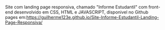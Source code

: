 Site com landing page responsiva, chamado "Informe Estudantil" com front-end desenvolvido em CSS, HTML e JAVASCRIPT, disponivel no Github pages em:https://guilherme123e.github.io/Site-Informe-Estudantil-Landing-Page-Responsiva/
